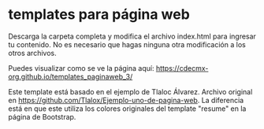 # templates para página web 

Descarga la carpeta completa y modifica el archivo index.html para ingresar tu contenido. No es necesario que hagas ninguna otra modificación a los otros archivos. 

Puedes visualizar como se ve la página aquí:
https://cdecmx-org.github.io/templates_paginaweb_3/


Este template está basado en el ejemplo de Tlaloc Álvarez. Archivo original en https://github.com/Tlalox/Ejemplo-uno-de-pagina-web. La diferencia está en que este utiliza los colores originales del template "resume" en la página de Bootstrap. 

